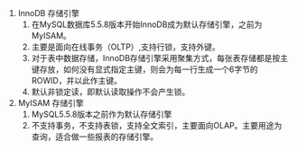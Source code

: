 1. InnoDB 存储引擎
   1. 在MySQL数据库5.5.8版本开始InnoDB成为默认存储引擎，之前为MyISAM。
   2. 主要是面向在线事务（OLTP）,支持行锁，支持外键。
   3. 对于表中数据存储，InnoDB存储引擎采用聚集方式，每张表存储都是按主键存放，如何没有显式指定主键，则会为每一行生成一个6字节的ROWID，并以此作主键。
   4. 默认非锁定读，即默认读取操作不会产生锁。
2. MyISAM 存储引擎
   1. MySQL5.5.8版本之前作为默认存储引擎
   2. 不支持事务，不支持表锁，支持全文索引，主要面向OLAP。主要用途为查询，适合做一些报表的存储引擎。
